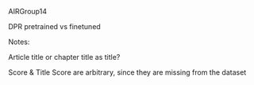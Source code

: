 AIRGroup14

DPR pretrained vs finetuned

Notes:

Article title or chapter title as title?

Score & Title Score are arbitrary, since they are missing from the dataset
